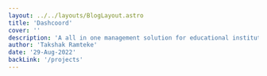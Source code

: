 ```yaml
---
layout: ../../layouts/BlogLayout.astro
title: 'Dashcoord'
cover: ''
description: 'A all in one management solution for educational institutions'
author: 'Takshak Ramteke'
date: '29-Aug-2022'
backLink: '/projects'
---
```

